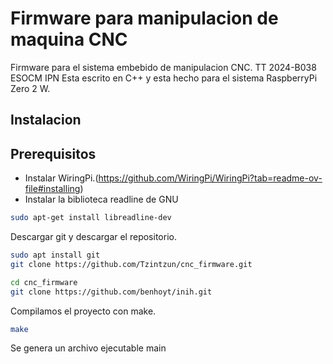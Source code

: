 # Firmware para manipulacion de maquina CNC 
Firmware para el sistema embebido de manipulacion CNC. TT 2024-B038 ESOCM IPN
Esta escrito en C++ y esta hecho para el sistema RaspberryPi Zero 2 W. 

## Instalacion
## Prerequisitos
- Instalar WiringPi.(https://github.com/WiringPi/WiringPi?tab=readme-ov-file#installing)
- Instalar la biblioteca readline de GNU 
```bash
sudo apt-get install libreadline-dev
```

Descargar git y descargar el repositorio.
```bash
sudo apt install git
git clone https://github.com/Tzintzun/cnc_firmware.git

cd cnc_firmware
git clone https://github.com/benhoyt/inih.git
```


Compilamos el proyecto con make.
```bash
make
```

Se genera un archivo ejecutable main
